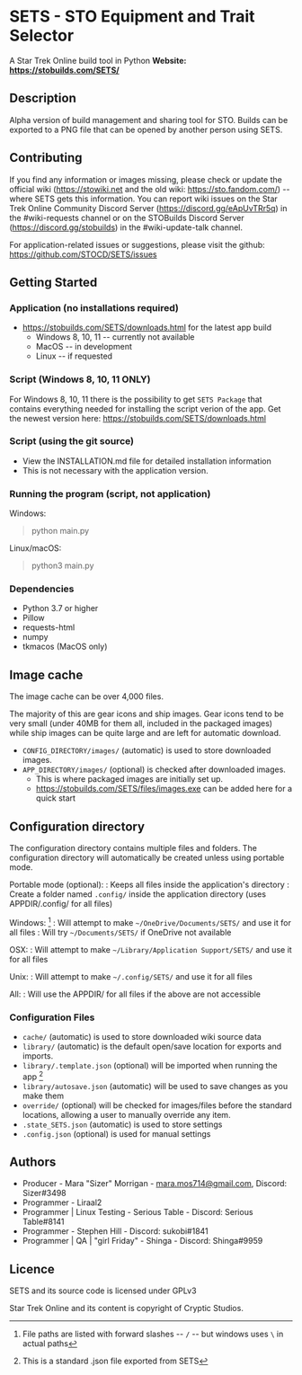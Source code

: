 # SETS - STO Equipment and Trait Selector
A Star Trek Online build tool in Python
**Website: https://stobuilds.com/SETS/**

## Description

Alpha version of build management and sharing tool for STO.
Builds can be exported to a PNG file that can be opened by another person using SETS.

## Contributing
If you find any information or images missing, please check or update the official wiki (https://stowiki.net and the old wiki: https://sto.fandom.com/) -- where SETS gets this information. You can report wiki issues on the Star Trek Online Community Discord Server (https://discord.gg/eApUvTRr5q) in the #wiki-requests channel or on the STOBuilds Discord Server (https://discord.gg/stobuilds) in the #wiki-update-talk channel.

For application-related issues or suggestions, please visit the github: https://github.com/STOCD/SETS/issues

## Getting Started
### Application (no installations required)
- https://stobuilds.com/SETS/downloads.html for the latest app build
  - Windows 8, 10, 11 -- currently not available
  - MacOS -- in development
  - Linux -- if requested

### Script (Windows 8, 10, 11 ONLY)
For Windows 8, 10, 11 there is the possibility to get `SETS Package` that contains everything needed for installing the script verion of the app. Get the newest version here: https://stobuilds.com/SETS/downloads.html

### Script (using the git source)
- View the INSTALLATION.md file for detailed installation information
- This is not necessary with the application version.

### Running the program (script, not application)

Windows:
> python main.py

Linux/macOS:
> python3 main.py
> 
### Dependencies
* Python 3.7 or higher
* Pillow
* requests-html
* numpy
* tkmacos (MacOS only)


> 
## Image cache
The image cache can be over 4,000 files.

The majority of this are gear icons and ship images.  Gear icons tend to be very small (under 40MB for them all, included in the packaged images) while ship images can be quite large and are left for automatic download.
- `CONFIG_DIRECTORY/images/` (automatic) is used to store downloaded images.
- `APP_DIRECTORY/images/` (optional) is checked after downloaded images.
  - This is where packaged images are initially set up.
  - https://stobuilds.com/SETS/files/images.exe can be added here for a quick start

## Configuration directory
The configuration directory contains multiple files and folders.
The configuration directory will automatically be created unless using portable mode.

Portable mode (optional):
: Keeps all files inside the application's directory
: Create a folder named `.config/` inside the application directory (uses APPDIR/.config/ for all files)

Windows: [^1]
: Will attempt to make `~/OneDrive/Documents/SETS/` and use it for all files
: Will try `~/Documents/SETS/` if OneDrive not available

OSX:
: Will attempt to make `~/Library/Application Support/SETS/` and use it for all files

Unix:
: Will attempt to make `~/.config/SETS/` and use it for all files

All:
: Will use the APPDIR/ for all files if the above are not accessible

### Configuration Files
- `cache/` (automatic) is used to store downloaded wiki source data
- `library/` (automatic) is the default open/save location for exports and imports.
- `library/.template.json` (optional) will be imported when running the app [^2]
- `library/autosave.json` (automatic) will be used to save changes as you make them
- `override/` (optional) will be checked for images/files before the standard locations, allowing a user to manually override any item.
- `.state_SETS.json` (automatic) is used to store settings
- `.config.json` (optional) is used for manual settings

## Authors

* Producer - Mara "Sizer" Morrigan - mara.mos714@gmail.com, Discord: Sizer#3498
* Programmer - Liraal2
* Programmer | Linux Testing - Serious Table - Discord: Serious Table#8141
* Programmer - Stephen Hill - Discord: sukobi#1841
* Programmer | QA | "girl Friday" - Shinga - Discord: Shinga#9959

## Licence

SETS and its source code is licensed under GPLv3

Star Trek Online and its content is copyright of Cryptic Studios.

[^1]: File paths are listed with forward slashes -- `/` -- but windows uses `\` in actual paths

[^2]: This is a standard .json file exported from SETS
